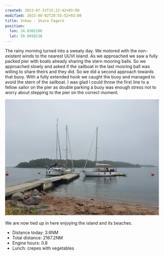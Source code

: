 ```yaml
---
created: 2023-07-31T15:22:42+03:00
modified: 2023-08-02T20:55:52+03:00
title: Inkoo - Stora Fagerö
position:
  lon: 24.0365186
  lat: 59.9950238
---
```


The rainy morning turned into a sweaty day. We motored with the non-existent winds to the nearest UUVI island. As we approached we saw a fully packed pier with boats already sharing the stern mooring balls. So we approached slowly and asked if the sailboat in the last mooring ball was willing to share theirs and they did. So we did a second approach towards that buoy. With a fully extended hook we caught the buoy and managed to avoid the stern of the sailboat. I was glad I could throw the first line to a fellow sailor on the pier as double parking a buoy was enough stress not to worry about stepping to the pier on the correct moment. 

![Image](../2023/ecc9611ddb5a78dac408b069b835faee.jpg) 

We are now tied up in here enjoying the island and its beaches.

* Distance today: 3.6NM
* Total distance: 2167.2NM
* Engine hours: 0.8
* Lunch: crepes with vegetables
